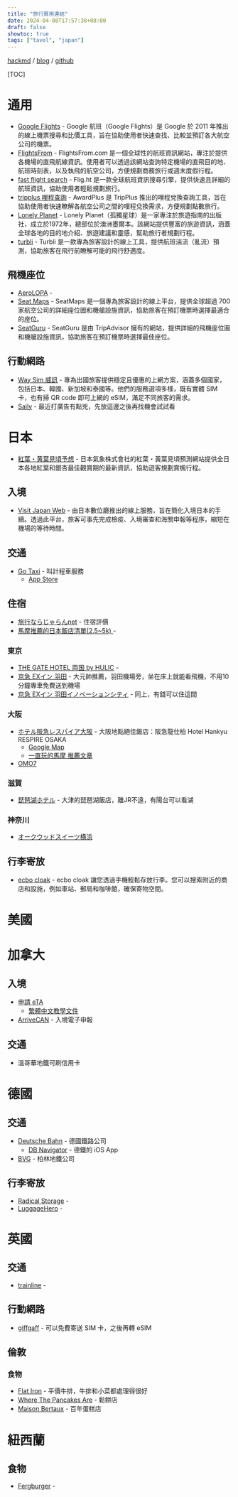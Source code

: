 ```yaml
---
title: "旅行實用連結"
date: 2024-04-08T17:57:38+08:00
draft: false
showtoc: true
tags: ["tavel", "japan"]
---
```


[hackmd](https://hackmd.io/dD4R8Yj_RwewYJslSFyFeA) / [blog](https://nationalteam.github.io/blog/posts/travel/) / [github](https://github.com/nationalteam/blog/blob/main/content/posts/travel.md)


[TOC]

# 通用

- [Google Flights](https://www.google.com/travel/flights) - Google 航班（Google Flights）是 Google 於 2011 年推出的線上機票搜尋和比價工具，旨在協助使用者快速查找、比較並預訂各大航空公司的機票。
- [FlightsFrom](https://www.flightsfrom.com/) - FlightsFrom.com 是一個全球性的航班資訊網站，專注於提供各機場的直飛航線資訊。使用者可以透過該網站查詢特定機場的直飛目的地、航班時刻表，以及執飛的航空公司，方便規劃商務旅行或週末度假行程。
- [fast flight search](https://www.flig.ht/) - 
Flig.ht 是一款全球航班資訊搜尋引擎，提供快速且詳細的航班資訊，協助使用者輕鬆規劃旅行。
- [tripplus 哩程查詢](https://www.tripplus.cc/awardplus/redemption) - AwardPlus 是 TripPlus 推出的哩程兌換查詢工具，旨在協助使用者快速瞭解各航空公司之間的哩程兌換需求，方便規劃點數旅行。
- [Lonely Planet](https://www.lonelyplanet.com/) - Lonely Planet（孤獨星球）是一家專注於旅遊指南的出版社，成立於1972年，總部位於澳洲墨爾本。該網站提供豐富的旅遊資訊，涵蓋全球各地的目的地介紹、旅遊建議和靈感，幫助旅行者規劃行程。
- [turbli](https://turbli.com/) - Turbli 是一款專為旅客設計的線上工具，提供航班湍流（亂流）預測，協助旅客在飛行前瞭解可能的飛行舒適度。

## 飛機座位

- [AeroLOPA](https://www.aerolopa.com/) - 
- [Seat Maps](https://seatmaps.com/) - SeatMaps 是一個專為旅客設計的線上平台，提供全球超過 700 家航空公司的詳細座位圖和機艙設施資訊，協助旅客在預訂機票時選擇最適合的座位。
- [SeatGuru](https://www.seatguru.com/) - SeatGuru 是由 TripAdvisor 擁有的網站，提供詳細的飛機座位圖和機艙設施資訊，協助旅客在預訂機票時選擇最佳座位。


## 行動網路

- [Way Sim 威訊](https://waysim.net/) - 專為出國旅客提供穩定且優惠的上網方案，涵蓋多個國家，包括日本、韓國、新加坡和泰國等。他們的服務選項多樣，既有實體 SIM 卡，也有掃 QR code 即可上網的 eSIM，滿足不同旅客的需求。
- [Saily](https://saily.com/) - 最近打廣告有點兇，先放這邊之後再找機會試試看


# 日本

- [紅葉・黄葉見頃予想](https://n-kishou.com/corp/news-contents/autumn/) - 日本氣象株式會社的紅葉・黃葉見頃預測網站提供全日本各地紅葉和銀杏最佳觀賞期的最新資訊，協助遊客規劃賞楓行程。

## 入境

- [Visit Japan Web](https://www.vjw.digital.go.jp/) - 由日本數位廳推出的線上服務，旨在簡化入境日本的手續。透過此平台，旅客可事先完成檢疫、入境審查和海關申報等程序，縮短在機場的等待時間。

## 交通

- [Go Taxi](https://go.goinc.jp/) - 叫計程車服務
    - [App Store](https://apps.apple.com/us/app/go-taxi-app-for-japan/id1254341709)

## 住宿

- [旅行ならじゃらんnet](https://www.jalan.net/) - 住宿評價
- [馬摩推薦的日本飯店清單(2.5~5k)
](https://docs.google.com/spreadsheets/d/1C5rGyl0-x1w42lgYXlXfkYIiZ22Q3X3a2P5KDKcOoVs/edit?gid=0#gid=0) - 

### 東京


- [THE GATE HOTEL 両国 by HULIC](https://maps.app.goo.gl/8Ft4hqfbjNzU55fx5) - 
- [京急 EXイン 羽田](https://maps.app.goo.gl/XET3jbDpKEnY875h6) - 大元帥推薦，羽田機場旁，坐在床上就能看飛機，不用10分鐘專車免費送到機場
- [京急 EXイン 羽田イノベーションシティ](https://maps.app.goo.gl/LJzJriCEZN18Ldbg7) - 同上，有錢可以住這間


### 大阪

- [ホテル阪急レスパイア大阪](https://www.hankyu-hotel.com/hotel/respire/osaka) - 大阪地點絕佳飯店：阪急龍仕柏 Hotel Hankyu RESPIRE OSAKA
    - [Google Map](https://maps.app.goo.gl/cpJttHsicFJbkKkp9)
    - [一直玩的馬摩 推薦文章](https://www.facebook.com/massijuan/posts/pfbid02s8HtkaCXd4FFyGbr4kEtU7U3Wc4Q2o2xxnwvKSy4LkQ6WH23SbMy9icScUkgruftl)
- [OMO7](https://hoshinoresorts.com/zh_tw/hotels/omo7osaka/)

### 滋賀

- [琵琶湖ホテル](https://maps.app.goo.gl/MWmo7JydtQ21oxhs9) - 大津的琵琶湖飯店，離JR不遠，有陽台可以看湖


### 神奈川

- [オークウッドスイーツ横浜](https://maps.app.goo.gl/k1i2eKxH9ZYc7duF8)

## 行李寄放

- [ecbo cloak](https://cloak.ecbo.io) - ecbo cloak 讓您透過手機輕鬆存放行李。您可以搜索附近的商店和設施，例如車站、郵局和咖啡館，確保寄物空間。

# 美國

# 加拿大

## 入境

- [申請 eTA](https://www.canada.ca/en/immigration-refugees-citizenship/services/visit-canada/eta/apply.html)
    - [繁體中文教學文件](https://www.canada.ca/content/dam/ircc/documents/pdf/english/eta/traditional-chinese.pdf)
- [ArriveCAN](https://apps.apple.com/tw/app/arrivecan/id1505394667) - 入境電子申報

## 交通

- 溫哥華地鐵可刷信用卡


# 德國

## 交通

- [Deutsche Bahn](https://int.bahn.de/en) - 德國鐵路公司
    - [DB Navigator](https://apps.apple.com/tw/app/db-navigator/id343555245) - 德鐵的 iOS App
- [BVG](https://www.bvg.de/en) - 柏林地鐵公司

## 行李寄放

- [Radical Storage](https://radicalstorage.com/) - 
- [LuggageHero](https://luggagehero.com/) - 

# 英國

## 交通

- [trainline](https://www.thetrainline.com/) - 

## 行動網路

- [giffgaff](https://www.giffgaff.com/) - 可以免費寄送 SIM 卡，之後再轉 eSIM

## 倫敦

### 食物

- [Flat Iron](https://flatironsteak.co.uk/) - 平價牛排，牛排和小菜都處理得很好
- [Where The Pancakes Are](https://www.wherethepancakesare.com/) - 鬆餅店
- [Maison Bertaux](https://www.maisonbertaux.com/) - 百年蛋糕店

# 紐西蘭

## 食物

- [Fergburger](https://fergburger.com/) - 
